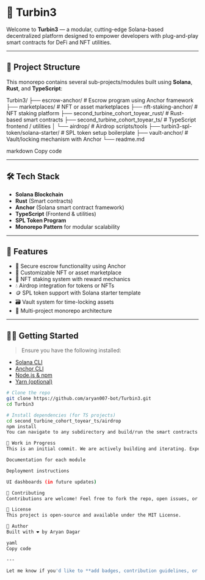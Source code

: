 # 🚀 Turbin3

Welcome to **Turbin3** — a modular, cutting-edge Solana-based decentralized platform designed to empower developers with plug-and-play smart contracts for DeFi and NFT utilities.

---

## 📂 Project Structure

This monorepo contains several sub-projects/modules built using **Solana**, **Rust**, and **TypeScript**:

Turbin3/
├── escrow-anchor/ # Escrow program using Anchor framework
├── marketplaces/ # NFT or asset marketplaces
├── nft-staking-anchor/ # NFT staking platform
├── second_turbine_cohort_toyear_rust/ # Rust-based smart contracts
├── second_turbine_cohort_toyear_ts/ # TypeScript frontend / utilities
│ └── airdrop/ # Airdrop scripts/tools
├── turbin3-spl-token/solana-starter/ # SPL token setup boilerplate
├── vault-anchor/ # Vault/locking mechanism with Anchor
└── readme.md

markdown
Copy code

---

## 🛠️ Tech Stack

- **Solana Blockchain**
- **Rust** (Smart contracts)
- **Anchor** (Solana smart contract framework)
- **TypeScript** (Frontend & utilities)
- **SPL Token Program**
- **Monorepo Pattern** for modular scalability

---

## 📌 Features

- 🔐 Secure escrow functionality using Anchor
- 🛒 Customizable NFT or asset marketplace
- 🎯 NFT staking system with reward mechanics
- 💧 Airdrop integration for tokens or NFTs
- 🪙 SPL token support with Solana starter template
- 🗃️ Vault system for time-locking assets
- 👥 Multi-project monorepo architecture

---

## 🧑‍💻 Getting Started

> Ensure you have the following installed:

- [Solana CLI](https://docs.solana.com/cli/install-solana-cli)
- [Anchor CLI](https://www.anchor-lang.com/docs/installation)
- [Node.js & npm](https://nodejs.org/)
- [Yarn (optional)](https://classic.yarnpkg.com/en/docs/install)

```bash
# Clone the repo
git clone https://github.com/aryan007-bot/Turbin3.git
cd Turbin3

# Install dependencies (for TS projects)
cd second_turbine_cohort_toyear_ts/airdrop
npm install
You can navigate to any subdirectory and build/run the smart contracts or utilities accordingly.

🚧 Work in Progress
This is an initial commit. We are actively building and iterating. Expect:

Documentation for each module

Deployment instructions

UI dashboards (in future updates)

🤝 Contributing
Contributions are welcome! Feel free to fork the repo, open issues, or submit PRs to improve the codebase.

📜 License
This project is open-source and available under the MIT License.

🔗 Author
Built with ❤️ by Aryan Dagar

yaml
Copy code

---

Let me know if you'd like to **add badges, contribution guidelines, or live demo links**.
